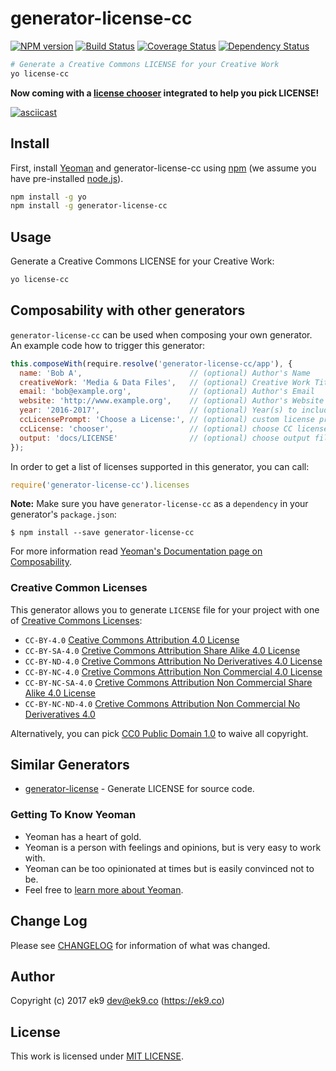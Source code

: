 # generator-license-cc

[![NPM version][npm-image]][npm-url]
[![Build Status][travis-image]][travis-url]
[![Coverage Status][coverage-image]][coverage-url]
[![Dependency Status][daviddm-image]][daviddm-url]

```bash
# Generate a Creative Commons LICENSE for your Creative Work
yo license-cc
```

**Now coming with a [license chooser][2] integrated to help you pick
LICENSE!**

[![asciicast](https://asciinema.org/a/99699.png)](https://asciinema.org/a/99699)

## Install

First, install [Yeoman](http://yeoman.io) and generator-license-cc using
[npm](https://www.npmjs.com/) (we assume you have pre-installed
[node.js](https://nodejs.org/)).

```bash
npm install -g yo
npm install -g generator-license-cc
```

## Usage

Generate a Creative Commons LICENSE for your Creative Work:

```bash
yo license-cc
```

## Composability with other generators

`generator-license-cc` can be used when composing your own generator. An
example code how to trigger this generator:

```js
this.composeWith(require.resolve('generator-license-cc/app'), {
  name: 'Bob A',                        // (optional) Author's Name
  creativeWork: 'Media & Data Files',   // (optional) Creative Work Title
  email: 'bob@example.org',             // (optional) Author's Email
  website: 'http://www.example.org',    // (optional) Author's Website
  year: '2016-2017',                    // (optional) Year(s) to include
  ccLicensePrompt: 'Choose a License:', // (optional) custom license prompt text
  ccLicense: 'chooser',                 // (optional) choose CC license (spdx) or 'chooser'
  output: 'docs/LICENSE'                // (optional) choose output file
});
```

In order to get a list of licenses supported in this generator, you can call:

```js
require('generator-license-cc').licenses
```

**Note:** Make sure you have `generator-license-cc` as a `dependency` in your
generator's `package.json`:

    $ npm install --save generator-license-cc

For more information read [Yeoman's Documentation page on Composability][1].

### Creative Common Licenses

This generator allows you to generate `LICENSE` file for your project with one
of [Creative Commons Licenses][10]:

- `CC-BY-4.0` [Ceative Commons Attribution 4.0 License][11]
- `CC-BY-SA-4.0` [Cretive Commons Attribution Share Alike 4.0 License][12]
- `CC-BY-ND-4.0` [Cretive Commons Attribution No Deriveratives 4.0 License][13]
- `CC-BY-NC-4.0` [Cretive Commons Attribution Non Commercial 4.0 License][14]
- `CC-BY-NC-SA-4.0` [Cretive Commons Attribution Non Commercial Share Alike 4.0 License][15]
- `CC-BY-NC-ND-4.0` [Cretive Commons Attribution Non Commercial No Deriveratives 4.0][16]

Alternatively, you can pick [CC0 Public Domain 1.0][17] to waive all copyright.

## Similar Generators

- [generator-license][20] - Generate LICENSE for source code.

### Getting To Know Yeoman

* Yeoman has a heart of gold.
* Yeoman is a person with feelings and opinions, but is very easy to work with.
* Yeoman can be too opinionated at times but is easily convinced not to be.
* Feel free to [learn more about Yeoman](http://yeoman.io/).

## Change Log

Please see [CHANGELOG](CHANGELOG.md) for information of what was changed.

## Author

Copyright (c) 2017 ek9 <dev@ek9.co> (https://ek9.co)

## License

This work is licensed under [MIT LICENSE](LICENSE).

[1]: http://yeoman.io/authoring/composability.html
[2]: https://creativecommons.org/choose/

[10]: https://creativecommons.org/licenses/
[11]: https://creativecommons.org/licenses/by/4.0/
[12]: https://creativecommons.org/licenses/by-sa/4.0/
[13]: https://creativecommons.org/licenses/by-nd/4.0/
[14]: https://creativecommons.org/licenses/by-nc/4.0/
[15]: https://creativecommons.org/licenses/by-nc-sa/4.0/
[16]: https://creativecommons.org/licenses/by-nc-nd/4.0/
[17]: https://creativecommons.org/publicdomain/zero/1.0/

[20]: https://github.com/jozefizso/generator-license

[npm-image]: https://badge.fury.io/js/generator-license-cc.svg
[npm-url]: https://npmjs.org/package/generator-license-cc
[travis-image]: https://travis-ci.org/ek9/generator-license-cc.svg?branch=master
[travis-url]: https://travis-ci.org/ek9/generator-license-cc
[daviddm-image]: https://david-dm.org/ek9/generator-license-cc.svg?theme=shields.io
[daviddm-url]: https://david-dm.org/ek9/generator-license-cc
[coverage-image]: https://coveralls.io/repos/github/ek9/generator-license-cc/badge.svg
[coverage-url]: https://coveralls.io/github/ek9/generator-license-cc

